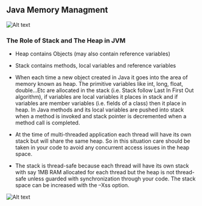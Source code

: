 ## Java Memory Managment ##

![Alt text](https://pbs.twimg.com/media/CsLONcVW8AAVbTh.jpg)

### The Role of Stack and The Heap in JVM ###

-   Heap contains Objects (may also contain reference variables)

-   Stack contains methods, local variables and reference variables

-   When each time a new object created in Java it goes into the area of memory known as heap. 
    The primitive variables like int, long, float, double…Etc are allocated in the stack (i.e. Stack follow Last In First Out algorithm), 
    if variables are local variables it places in stack and if variables are member variables (i.e. fields of a class) then it place in heap. 
    In Java methods and its local variables are pushed into stack when a method is invoked and stack pointer is decremented when a method call is completed.

-   At the time of multi-threaded application each thread will have its own stack but will share the same heap. 
    So in this situation care should be taken in your code to avoid any concurrent access issues in the heap space.

-   The stack is thread-safe because each thread will have its own stack with say 1MB RAM allocated for each 
    thread but the heap is not thread-safe unless guarded with synchronization through your code. The stack space can be increased with the –Xss option.
    
![Alt text](https://dnhome.files.wordpress.com/2012/06/java-memory-stack-heap.jpg)


